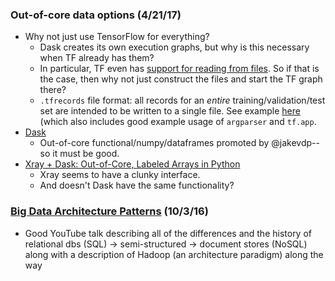 ### Out-of-core data options (4/21/17)
* Why not just use TensorFlow for everything?
  * Dask creates its own execution graphs, but why is this necessary when TF already has them?
  * In particular, TF even has [support for reading from files](https://www.tensorflow.org/programmers_guide/reading_data).  So if that is the case, then why not just construct the files and start the TF graph there?
  * `.tfrecords` file format: all records for an *entire* training/validation/test set are intended to be written to a single file.  See example [here](https://github.com/tensorflow/tensorflow/blob/master/tensorflow/examples/how_tos/reading_data/convert_to_records.py) (which also includes good example usage of `argparser` and `tf.app`.
* [Dask](https://jakevdp.github.io/blog/2015/08/14/out-of-core-dataframes-in-python/)
  * Out-of-core functional/numpy/dataframes promoted by @jakevdp--so it must be good.
* [Xray + Dask: Out-of-Core, Labeled Arrays in Python](https://www.continuum.io/content/xray-dask-out-core-labeled-arrays-python)
  * Xray seems to have a clunky interface.
  * And doesn't Dask have the same functionality?

### [Big Data Architecture Patterns](https://www.youtube.com/watch?v=-N9i-YXoQBE) (10/3/16)
* Good YouTube talk describing all of the differences and the history of relational dbs (SQL) -> semi-structured -> document stores (NoSQL) along with a description of Hadoop (an architecture paradigm) along the way